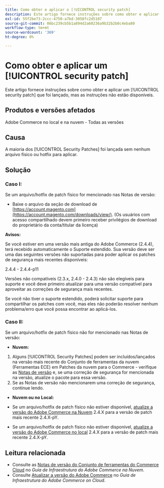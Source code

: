 ```yaml
---
title: Como obter e aplicar o [!UICONTROL security patch]
description: Este artigo fornece instruções sobre como obter e aplicar um [!UICONTROL security patch] que foi lançado, mas as instruções não estão disponíveis.
exl-id: 55f2be73-2ccc-4750-a7bd-3058fc2d5107
source-git-commit: 06bc239cb5b1a894d2a60236a9b32b2b0c4eba80
workflow-type: tm+mt
source-wordcount: '369'
ht-degree: 0%

---
```


# Como obter e aplicar um [!UICONTROL security patch]

Este artigo fornece instruções sobre como obter e aplicar um [!UICONTROL security patch] que foi lançado, mas as instruções não estão disponíveis.

## Produtos e versões afetados

Adobe Commerce no local e na nuvem - Todas as versões

## Causa

A maioria dos [!UICONTROL Security Patches] foi lançada sem nenhum arquivo físico ou hotfix para aplicar.

## Solução


### Caso I:

Se um arquivo/hotfix de patch físico for mencionado nas Notas de versão:

* Baixe o arquivo da seção de download de [https://account.magento.com](https://account.magento.com/downloads/view/). (Os usuários com acesso compartilhado devem primeiro receber privilégios de download do proprietário da conta/titular da licença)

**Avisos:**

Se você estiver em uma versão mais antiga do Adobe Commerce (2.4.4), terá recebido automaticamente o Suporte estendido. Sua versão deve ser uma das seguintes versões não suportadas para poder aplicar os patches de segurança mais recentes disponíveis:

2.4.4 - 2.4.4-p11

Versões não compatíveis (2.3.x, 2.4.0 - 2.4.3) não são elegíveis para suporte e você deve primeiro atualizar para uma versão compatível para aproveitar as correções de segurança mais recentes.

Se você não tiver o suporte estendido, poderá solicitar suporte para compartilhar os patches com você, mas eles não poderão resolver nenhum problema/erro que você possa encontrar ao aplicá-los.

### Caso II:

Se um arquivo/hotfix de patch físico não for mencionado nas Notas de versão:

* **Nuvem:**

1. Alguns [!UICONTROL Security Patches] podem ser incluídos/lançados na versão mais recente do Conjunto de ferramentas da nuvem (Ferramentas ECE) em Patches da nuvem para o Commerce - verifique as [Notas de versão](https://experienceleague.adobe.com/en/docs/commerce-cloud-service/user-guide/release-notes/cloud-tools-suite) e, se uma correção de segurança for mencionada na versão, atualize o pacote para essa versão.
1. Se as Notas de versão não mencionarem uma correção de segurança, continue lendo.

* **Nuvem ou no Local:**

* Se um arquivo/hotfix de patch físico não estiver disponível, [atualize a versão do Adobe Commerce na Nuvem](https://experienceleague.adobe.com/en/docs/commerce-cloud-service/user-guide/develop/upgrade/commerce-version) 2.4.X para a versão de patch mais recente 2.4.X-pY.
* Se um arquivo/hotfix de patch físico não estiver disponível, [atualize a versão do Adobe Commerce no local](https://experienceleague.adobe.com/en/docs/commerce-operations/upgrade-guide/implementation/perform-upgrade) 2.4.X para a versão de patch mais recente 2.4.X-pY.

## Leitura relacionada

* Consulte as [Notas de versão do Conjunto de ferramentas do Commerce Cloud](https://experienceleague.adobe.com/en/docs/commerce-cloud-service/user-guide/release-notes/cloud-tools-suite) no *Guia de Infraestrutura do Adobe Commerce na Nuvem*.
* Consulte [Atualizar a versão do Adobe Commerce](https://experienceleague.adobe.com/en/docs/commerce-cloud-service/user-guide/develop/upgrade/commerce-version) no *Guia de Infraestrutura do Adobe Commerce on Cloud*.
